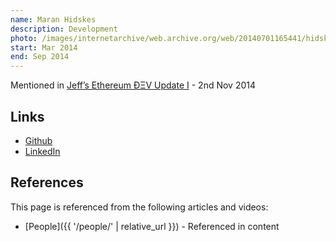 ```yaml
---
name: Maran Hidskes
description: Development
photo: /images/internetarchive/web.archive.org/web/20140701165441/hidskes-maran.jpg
start: Mar 2014
end: Sep 2014
---
```


Mentioned in [Jeff’s Ethereum ÐΞV Update I](https://blog.ethereum.org/2014/11/02/jeffs-ethereum-dev-update) - 2nd Nov 2014

## Links
- [Github](https://github.com/maran)
- [LinkedIn](https://www.linkedin.com/in/maranhidskes/)

## References

This page is referenced from the following articles and videos:

- [People]({{ '/people/' | relative_url }}) - Referenced in content